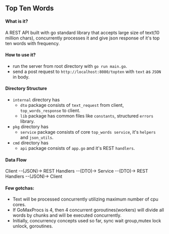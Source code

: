 ## Top Ten Words

#### What is it?

A REST API built with go standard library that accepts large size of text(10 million chars), concurrently processes it and give json response of it's top ten words with frequency.

#### How to use it?

* run the server from root directory with `go run main.go`.
* send a post request to `http://localhost:8080/topten` with `text` as `JSON` in body.


#### Directory Structure

* `internal` directory has
  * `dto` package consists of `text_request` from client, `top_words_response` to client.
  * `lib` package has common files like `constants`, structured `errors` library.
* `pkg` directory has 
  * `service` package consists of core `top_words service`, it's `helpers` and `json_utils`.
* `cmd` directory has 
  * `api` package consists of `app.go` and it's REST `handlers`.

#### Data Flow

Client --(JSON)-> REST Handlers --(DTO)-> Service --(DTO)-> REST Handlers --(JSON)-> Client

#### Few gotchas:

* Text will be processed concurrently utilizing maximum number of cpu cores.
* If GoMaxProcs is 4, then 4 concurrent goroutines(workers) will divide all words by chunks and will be executed concurrently.
* Initially, concurrency concepts used so far, sync wait group,mutex lock unlock, goroutines.
